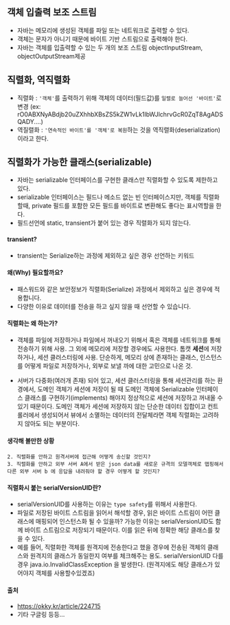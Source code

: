 ## 객체 입출력 보조 스트림
- 자바는 메모리에 생성된 객체를 파일 또는 네트워크로 출력할 수 있다. 
- 객체는 문자가 아니기 때문에 바이트 기반 스트림으로 출력해야 한다. 
- 자바는 객체를 입출력할 수 있는 두 개의 보조 스트림 objectInputStream, objectOutputStream제공 

## 직렬화, 역직렬화 
- 직렬화 : `'객체'`를 출력하기 위해 객체의 데이터(필드값)를 `일렬로 늘어선 '바이트'`로 변경 (ex: rO0ABXNyABdjb20uZXhhbXBsZS5kZW1vLk1lbWJlchrvGcR0ZqT8AgADSQADY....) 
- 역질렬화 : `'연속적인 바이트'를 '객체'로 복원`하는 것을 역직렬화(deserialization)이라고 한다.

## 직렬화가 가능한 클래스(serializable)
- 자바는 serializable 인터페이스를 구현한 클래스만 직렬화할 수 있도록 제한하고 있다. 
- serializable 인터페이스는 필드나 메소드 없는 빈 인터페이스지만, 객체를 직렬화할때, private 필드를 포함한 모든 필드를 
바이트로 변환해도 좋다는 표시역할을 한다. 
- 필드선언에 static, transient가 붙어 있는 경우 직렬화가 되지 않는다.

#### transient?
- transient는 Serialize하는 과정에 제외하고 싶은 경우 선언하는 키워드

#### 왜(Why) 필요할까요?
- 패스워드와 같은 보안정보가 직렬화(Serialize) 과정에서 제외하고 싶은 경우에 적용합니다.
- 다양한 이유로 데이터를 전송을 하고 싶지 않을 때 선언할 수 있습니다.

#### 직렬화는 왜 하는가?
- 객체를 파일에 저장하거나 파일에서 꺼내오기 위해서 혹은 객체를 네트워크를 통해 전송하기 위해 사용. 그 외에 메모리에 저장할 경우에도 사용한다. 톰캣 **세션**에 저장하거나, 세션 클러스터링에 사용. 단순하게, 메모리 상에 존재하는 클래스, 인스턴스를 어떻게 파일로 저장하거나, 외부로 보낼 까에 대한 고민으로 나온 것. 
  
- 서버가 다중화(여러개 존재) 되어 있고, 세션 클러스터링을 통해 세션관리를 하는 환경에서, 도메인 객체가 세션에 저장이 될 때 도메인 객체에 Serializable 인터페이스 클래스를 구현하기(implements) 해야지 정상적으로 세션에 저장하고 꺼내올 수 있기 때문이다. 도메인 객체가 세션에 저장하지 않는 단순한 데이터 집합이고 컨트롤러에서 생성되어서 뷰에서 소멸하는 데이터의 전달체라면 객체 직렬화는 고려하지 않아도 되는 부분이다.

#### 생각해 볼만한 상황
```
2. 직렬화를 안하고 원격서버에 접근해 어떻게 송신할 것인지?
3. 직렬화를 안하고 외부 서버 A에서 받은 json data를 새로운 규격의 모델객체로 맵핑해서 다른 외부 서버 b 에 응답을 내려줘야 할 경우 어떻게 할 것인지?
```

#### 직렬화시 붙는 serialVersionUID란?
- serialVersionUID를 사용하는 이유는 `type safety`를 위해서 사용한다.
- 파일로 저장된 바이트 스트림을 읽어서 해석할 경우, 읽은 바이트 스트림이 어떤 클래스에 매핑되어 인스턴스화 될 수 있을까? 가능한 이유는 serialVersionUID도 함께 바이트 스트림으로 저장되기 때문이다. 이를 읽은 뒤에 정확한 해당 클래스를 찾을 수 있다.
- 예를 들어, 직렬화한 객체를 원격지에 전송한다고 했을 경우에 전송된 객체의 클래스와 원격지의 클래스가 동일한지 여부를 체크해주는 용도. serialVersionUID 다를경우 java.io.InvalidClassException 을 발생한다. (원격지에도 해당 클래스가 있어야지 객체를 사용할수있겠죠)
  
  
#### 출처
- https://okky.kr/article/224715
- 기타 구글링 등등...
 

